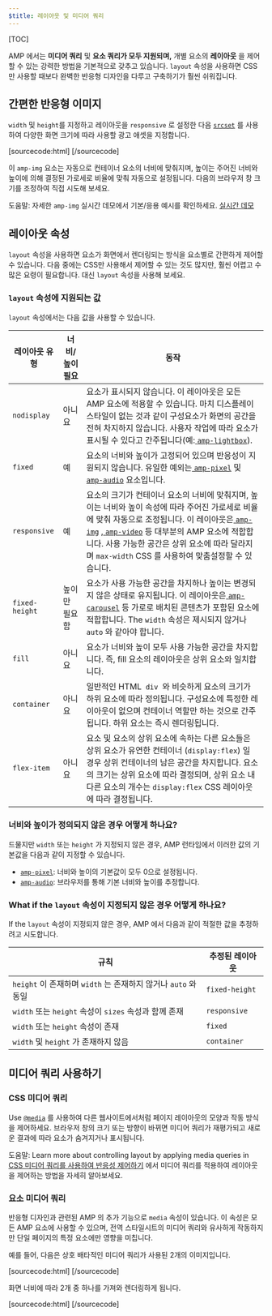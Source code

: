 ```yaml
---
$title: 레이아웃 및 미디어 쿼리
---
```


[TOC]

 AMP 에서는 **미디어 쿼리**  및 **요소 쿼리가 모두 지원되며,** 개별 요소의 **레이아웃** 을 제어할 수 있는 강력한 방법을 기본적으로 갖추고 있습니다. `layout` 속성을 사용하면 CSS 만 사용할 때보다 완벽한 반응형 디자인을 다루고 구축하기가 훨씬 쉬워집니다.

## 간편한 반응형 이미지

 `width` 및 `height`를 지정하고 레이아웃을 `responsive` 로 설정한 다음 [`srcset`](/ja/docs/design/responsive/art_direction.html) 를 사용하여 다양한 화면 크기에 따라 사용할 광고 애셋을 지정합니다.

[sourcecode:html]
<amp-img
    src="/img/narrow.jpg"
    srcset="/img/wide.jpg 640w,
           /img/narrow.jpg 320w"
    width="1698"
    height="2911"
    layout="responsive"
    alt="an image">
</amp-img>
[/sourcecode]

이 `amp-img` 요소는 자동으로 컨테이너 요소의 너비에 맞춰지며, 높이는 주어진 너비와 높이에 의해 결정된 가로세로 비율에 맞춰 자동으로 설정됩니다. 다음의 브라우저 창 크기를 조정하여 직접 시도해 보세요.

<amp-img src="/static/img/background.jpg" width="1920" height="1080" layout="responsive"></amp-img>

도움말: 자세한 `amp-img` 실시간 데모에서 기본/응용 예시를 확인하세요. [실시간 데모](https://ampbyexample.com/components/amp-img/)

## 레이아웃 속성

`layout` 속성을 사용하면 요소가 화면에서 렌더링되는 방식을 요소별로 간편하게 제어할 수 있습니다. 다음 중에는 CSS만 사용해서 제어할 수 있는 것도 많지만, 훨씬 어렵고 수많은 요령이 필요합니다. 대신 `layout` 속성을 사용해 보세요.

### `layout` 속성에 지원되는 값

`layout` 속성에서는 다음 값을 사용할 수 있습니다.

<table>
  <thead>
    <tr>
      <th data-th="Layout type" class="col-twenty">레이아웃 유형</th>
      <th data-th="Width/height required" class="col-twenty">너비/높이 필요</th>
      <th data-th="Behavior">동작</th>
    </tr>
  </thead>
  <tbody>
    <tr>
      <td data-th="Layout type" class="col-twenty"><code>nodisplay</code></td>
      <td data-th="Description" class="col-twenty">아니요</td>
      <td data-th="Behavior"> 요소가 표시되지 않습니다. 이 레이아웃은 모든 AMP 요소에 적용할 수 있습니다. 마치 디스플레이 스타일이 없는 것과 같이 구성요소가 화면의 공간을 전혀 차지하지 않습니다. 사용자 작업에 따라 요소가 표시될 수 있다고 간주됩니다(예:<a href="/ja/docs/reference/amp-lightbox.html"> <code>amp-lightbox</code></a>).</td>
    </tr>
    <tr>
      <td data-th="Layout type" class="col-twenty"><code>fixed</code></td>
      <td data-th="Description" class="col-twenty">예</td>
      <td data-th="Behavior"> 요소의 너비와 높이가 고정되어 있으며 반응성이 지원되지 않습니다. 유일한 예외는<a href="/ja/docs/reference/amp-pixel.html"> <code>amp-pixel</code></a>  및<a href="/ja/docs/reference/amp-audio.html"> <code>amp-audio</code></a> 요소입니다.</td>
    </tr>
    <tr>
      <td data-th="Layout type" class="col-twenty"><code>responsive</code></td>
      <td data-th="Description" class="col-twenty">예</td>
      <td data-th="Behavior"> 요소의 크기가 컨테이너 요소의 너비에 맞춰지며, 높이는 너비와 높이 속성에 따라 주어진 가로세로 비율에 맞춰 자동으로 조정됩니다. 이 레이아웃은<a href="/ja/docs/reference/amp-img.html"> <code>amp-img</code></a> ,<a href="/ja/docs/reference/amp-video.html"> <code>amp-video</code></a> 등 대부분의 AMP 요소에 적합합니다. 사용 가능한 공간은 상위 요소에 따라 달라지며 <code>max-width</code> CSS 를 사용하여 맞춤설정할 수 있습니다.</td>
    </tr>
    <tr>
      <td data-th="Layout type" class="col-twenty"><code>fixed-height</code></td>
      <td data-th="Description" class="col-twenty">높이만 필요함</td>
      <td data-th="Behavior"> 요소가 사용 가능한 공간을 차지하나 높이는 변경되지 않은 상태로 유지됩니다. 이 레이아웃은<a href="/ja/docs/reference/amp-carousel.html"> <code>amp-carousel</code></a>  등 가로로 배치된 콘텐츠가 포함된 요소에 적합합니다. The <code>width</code>  속성은 제시되지 않거나 <code>auto</code> 와 같아야 합니다.</td>
    </tr>
    <tr>
      <td data-th="Layout type" class="col-twenty"><code>fill</code></td>
      <td data-th="Description" class="col-twenty">아니요</td>
      <td data-th="Behavior">요소가 너비와 높이 모두 사용 가능한 공간을 차지합니다. 즉, fill 요소의 레이아웃은 상위 요소와 일치합니다.</td>
    </tr>
    <tr>
      <td data-th="Layout type" class="col-twenty"><code>container</code></td>
      <td data-th="Description" class="col-twenty">아니요</td>
      <td data-th="Behavior"> 일반적인 HTML<code> div </code>와 비슷하게 요소의 크기가 하위 요소에 따라 정의됩니다. 구성요소에 특정한 레이아웃이 없으며 컨테이너 역할만 하는 것으로 간주됩니다. 하위 요소는 즉시 렌더링됩니다.</td>
    </tr>
    <tr>
      <td data-th="Layout type" class="col-twenty"><code>flex-item</code></td>
      <td data-th="Description" class="col-twenty">아니요</td>
      <td data-th="Behavior"> 요소 및 요소의 상위 요소에 속하는 다른 요소들은 상위 요소가 유연한 컨테이너 (<code>display:flex</code>) 일 경우 상위 컨테이너의 남은 공간을 차지합니다. 요소의 크기는 상위 요소에 따라 결정되며, 상위 요소 내 다른 요소의 개수는 <code>display:flex</code> CSS 레이아웃에 따라 결정됩니다.</td>
    </tr>
  </tbody>
</table>

### 너비와 높이가 정의되지 않은 경우 어떻게 하나요?

드물지만 `width` 또는 `height` 가 지정되지 않은 경우, AMP 런타임에서 이러한 값의 기본값을 다음과 같이 지정할 수 있습니다.

* [`amp-pixel`](/ja/docs/reference/amp-pixel.html): 너비와 높이의 기본값이 모두 0으로 설정됩니다.
* [`amp-audio`](/ja/docs/reference/amp-audio.html): 브라우저를 통해 기본 너비와 높이를 추정합니다.

###  What if the <code>layout</code> 속성이 지정되지 않은 경우 어떻게 하나요?

 If the <code>layout</code> 속성이 지정되지 않은 경우, AMP 에서 다음과 같이 적절한 값을 추정하려고 시도합니다.

<table>
  <thead>
    <tr>
      <th data-th="Rule">규칙</th>
      <th data-th="Inferred layout" class="col-thirty">추정된 레이아웃</th>
    </tr>
  </thead>
  <tbody>
    <tr>
      <td data-th="Rule"><code>height</code>  이 존재하며 <code>width</code>  는 존재하지 않거나 <code>auto</code> 와 동일</td>
      <td data-th="Inferred layout"><code>fixed-height</code></td>
    </tr>
    <tr>
      <td data-th="Rule"><code>width</code>  또는 <code>height</code>  속성이 <code>sizes</code> 속성과 함께 존재</td>
      <td data-th="Inferred layout"><code>responsive</code></td>
    </tr>
    <tr>
      <td data-th="Rule"><code>width</code>  또는 <code>height</code> 속성이 존재</td>
      <td data-th="Inferred layout"> <code>fixed</code></td>
    </tr>
    <tr>
      <td data-th="Rule"><code>width</code>  및 <code>height</code> 가 존재하지 않음</td>
      <td data-th="Inferred layout"> <code>container</code></td>
    </tr>
  </tbody>
</table>

## 미디어 쿼리 사용하기

### CSS 미디어 쿼리

 Use [`@media`](https://developer.mozilla.org/ja/docs/Web/CSS/@media) 를 사용하여 다른 웹사이트에서처럼 페이지 레이아웃의 모양과 작동 방식을 제어하세요. 브라우저 창의 크기 또는 방향이 바뀌면 미디어 쿼리가 재평가되고 새로운 결과에 따라 요소가 숨겨지거나 표시됩니다.

도움말: Learn more about controlling layout by applying media queries in [CSS 미디어 쿼리를 사용하여 반응성 제어하기](https://developers.google.com/web/fundamentals/design-and-ui/responsive/fundamentals/use-media-queries?hl=en) 에서 미디어 쿼리를 적용하여 레이아웃을 제어하는 방법을 자세히 알아보세요.

### 요소 미디어 쿼리

반응형 디자인과 관련된 AMP 의 추가 기능으로 `media` 속성이 있습니다. 이 속성은 모든 AMP 요소에 사용할 수 있으며, 전역 스타일시트의 미디어 쿼리와 유사하게 작동하지만 단일 페이지의 특정 요소에만 영향을 미칩니다.

예를 들어, 다음은 상호 배타적인 미디어 쿼리가 사용된 2개의 이미지입니다.

[sourcecode:html]
<amp-img
    media="(min-width: 650px)"
    src="wide.jpg"
    width=466
    height=355
    layout="responsive">
</amp-img>
[/sourcecode]

화면 너비에 따라 2개 중 하나를 가져와 렌더링하게 됩니다.

[sourcecode:html]
<amp-img
    media="(max-width: 649px)"
    src="narrow.jpg"
    width=527
    height=193
    layout="responsive">
</amp-img>
[/sourcecode]
